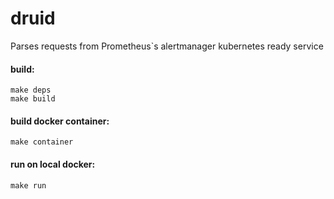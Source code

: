 # druid

Parses requests from Prometheus`s alertmanager
kubernetes ready service

#### build:

```
make deps
make build
```

#### build docker container:

```
make container
```

#### run on local docker:

```
make run
```

